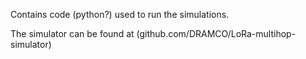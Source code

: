 Contains code (python?) used to run the simulations.

The simulator can be found at (github.com/DRAMCO/LoRa-multihop-simulator)
